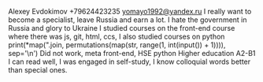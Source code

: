 Alexey Evdokimov
+79624423235 yomayo1992@yandex.ru
I really want to become a specialist, leave Russia and earn a lot. I hate the government in Russia and glory to Ukraine
I studied courses on the front-end course where there was js, git, html, ccs, I also studied courses on python
print(*map(".join, permutations(map(str, range(1, int(input()) + 1)))), sep='\n')
Did not work, meta front-end, HSE python 
Higher education
A2-B1 I can read well, I was engaged in self-study, I know colloquial words better than special ones.